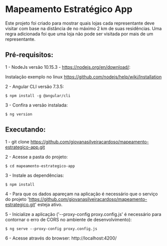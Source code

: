 # Mapeamento Estratégico App

Este projeto foi criado para mostrar quais lojas cada representante deve visitar com base na distância de no máximo 2 km de suas residências. Uma regra adicionada foi que uma loja não pode ser visitada por mais de um representante.

Pré-requisitos:
---------------
1 - NodeJs versão 10.15.3 - https://nodejs.org/en/download/:

Instalação exemplo no linux https://github.com/nodejs/help/wiki/Installation

2 - Angular CLI versão 7.3.5:

``$ npm install -g @angular/cli``

3 - Confira a versão instalada:

``$ ng version``

Executando:
-------------------
1 - git clone https://github.com/giovanasilveiracardoso/mapeamento-estrategico-app.git

2 - Acesse a pasta do projeto:

``$ cd mapeamento-estrategico-app``

3 - Instale as dependências:

``$ npm install``

4 - Para que os dados apareçam na aplicação é necessário que o serviço do projeto 'https://github.com/giovanasilveiracardoso/mapeamento-estrategico.git' esteja ativo.

5 - Inicialize a aplicação ('--proxy-config proxy.config.js' é necessário para contornar o erro de CORS no ambiente de desenvolvimento):

``$ ng serve --proxy-config proxy.config.js``

6 - Acesse através do browser:
	http://localhost:4200/
	
